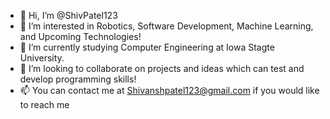 - 👋 Hi, I’m @ShivPatel123
- 👀 I’m interested in Robotics, Software Development, Machine Learning, and Upcoming Technologies!
- 🌱 I’m currently studying Computer Engineering at Iowa Stagte University.
- 💞️ I’m looking to collaborate on projects and ideas which can test and develop programming skills!
- 📫 You can contact me at Shivanshpatel123@gmail.com if you would like to reach me

<!---
ShivPatel123/ShivPatel123 is a ✨ special ✨ repository because its `README.md` (this file) appears on your GitHub profile.
You can click the Preview link to take a look at your changes.
--->
